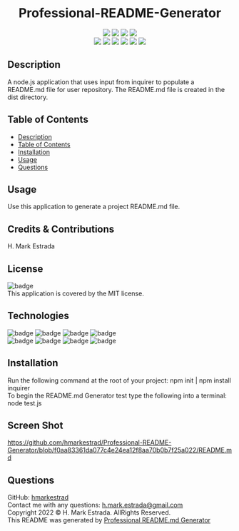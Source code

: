 
<h1 align="center">Professional-README-Generator</h1>

<p align="center">
<img src="https://img.shields.io/github/repo-size/hmarkestrad/Professional-README-Generator" />
<img src="https://img.shields.io/github/languages/top/hmarkestrad/Professional-README-Generator"  />
<img src="https://img.shields.io/github/issues/hmarkestrad/Professional-README-Generator" />
<img src="https://img.shields.io/github/last-commit/hmarkestrad/Professional-README-Generator" ><br>
    <img src="https://img.shields.io/badge/Javascript-blue" />
    <img src="https://img.shields.io/badge/jQuery-blue"  />
    <img src="https://img.shields.io/badge/-node.js-blue" />
    <img src="https://img.shields.io/badge/-inquirer-blue" >
    <img src="https://img.shields.io/badge/-screencastify-blue" />
    <img src="https://img.shields.io/badge/-json-blue" />
</p>
  
## Description
A node.js application that uses input from inquirer to populate a README.md file for user repository. The README.md file is created in the dist directory.

## Table of Contents
- [Description](#description)
- [Table of Contents](#table-of-contents)
- [Installation](#installation)
- [Usage](#usage)
- [Questions](#questions)
  
## Usage
Use this application to generate a project README.md file.
  
## Credits & Contributions
H. Mark Estrada
  
## License
![badge](https://img.shields.io/badge/license-MIT-brightgreen)<br>
This application is covered by the MIT license. 
  
## Technologies
![badge](https://img.shields.io/badge/Javascript-blue)
![badge](https://img.shields.io/badge/jQuery-blue)
![badge](https://img.shields.io/badge/-node.js-blue)
![badge](https://img.shields.io/badge/-inquirer-blue)</br>
![badge](https://img.shields.io/badge/-screencastify-blue)
![badge](https://img.shields.io/badge/-json-blue)
![badge](https://img.shields.io/badge/-html5-blue)
![badge](https://img.shields.io/badge/-css-blue)
  
## Installation
Run the following command at the root of your project: npm init | npm install inquirer<br>
To begin the README.md Generator test  type the following into a terminal: node test.js

## Screen Shot
https://github.com/hmarkestrad/Professional-README-Generator/blob/f0aa83361da077c4e24ea12f8aa70b0b7f25a022/README.md

## Questions
GitHub: [hmarkestrad](https://github.com/hmarkestrad)<br>
Contact me with any questions: h.mark.estrada@gmail.com<br>
Copyright 2022 © H. Mark Estrada. AllRights Reserved.<br>
This README was generated by [Professional README.md Generator](https://github.com/hmarkestrad/Professional-README-Generator)<br>